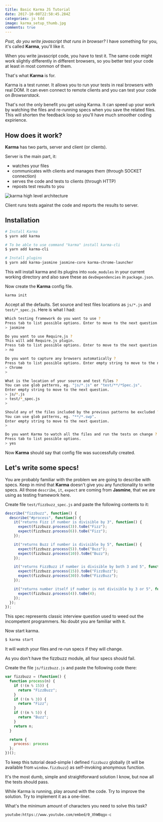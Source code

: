 ```yaml
---
title: Basic Karma JS Tutorial
date: 2017-10-08T22:58:45.284Z
categories: js tdd
image: karma_setup_thumb.jpg
comments: true
---
```


_Psst, do you write javascript that runs in browser?_ I have something for you, it's&nbsp;called&nbsp;**Karma**, you'll like it.

When you write javascript code, you have to test it. The same code might work slightly differently in different browsers, so you better test your code at least in most common of them.

That's what **Karma** is for.

Karma is a test runner. It allows you to run your tests in real browsers with real DOM. It can even connect to remote clients and you can test your code on _Browserstack_.

That's not the only benefit you get using Karma. It can speed up your work by watching the files and re-running specs when you save the related files. This will shorten the feedback loop so you'll have much smoother coding expirience.

## How does it work?

**Karma** has two parts, server and client (or clients).

Server is the main part, it:

* watches your files
* communicates with clients and manages them (through SOCKET connection)
* serves the code and tests to clients (through HTTP)
* reposts test results to you

![karma high level architecture](/karma_scheme.png)

Client runs tests against the code and reports the results to server.

## Installation

```bash
# Install Karma
$ yarn add karma

# To be able to use command "karma" install karma-cli
$ yarn add karma-cli

# Install plugins
$ yarn add karma-jasmine jasmine-core karma-chrome-launcher
```

This will install karma and its plugins into `node_modules` in your current working directory and also save these as `devDependencies` in `package.json`.

Now create the **Karma** config file.

```bash
karma init
```

Accept all the defaults. Set source and test files locations as `js/*.js` and `test/*_spec.js`. Here is what I had:

```bash
Which testing framework do you want to use ?
Press tab to list possible options. Enter to move to the next question.
> jasmine

Do you want to use Require.js ?
This will add Require.js plugin.
Press tab to list possible options. Enter to move to the next question.
> no

Do you want to capture any browsers automatically ?
Press tab to list possible options. Enter empty string to move to the next question.
> Chrome
>

What is the location of your source and test files ?
You can use glob patterns, eg. "js/*.js" or "test/**/*Spec.js".
Enter empty string to move to the next question.
> js/*.js
> test/*_spec.js
>

Should any of the files included by the previous patterns be excluded ?
You can use glob patterns, eg. "**/*.swp".
Enter empty string to move to the next question.
>

Do you want Karma to watch all the files and run the tests on change ?
Press tab to list possible options.
> yes
```

Now **Karma** should say that config file was successfully created.

## Let's write some specs!

You are probably familiar with the problem we are going to describe with specs. Keep in mind that **Karma** doesn't give you any functionality to write specs. All those `describe`, `it`, `expect` are coming from **Jasmine**, that we are using as testing framework here.

Create file `test/fizzbuzz_spec.js` and paste the following contents to it:

```javascript
describe("fizzbuzz", function() {
  describe("#process", function() {
    it("returns Fizz if number is divisible by 3", function() {
      expect(fizzbuzz.process(3)).toBe("Fizz");
      expect(fizzbuzz.process(6)).toBe("Fizz");
    });

    it("returns Buzz if number is divisible by 5", function() {
      expect(fizzbuzz.process(5)).toBe("Buzz");
      expect(fizzbuzz.process(10)).toBe("Buzz");
    });

    it("returns FizzBuzz if number is divisible by both 3 and 5", function() {
      expect(fizzbuzz.process(15)).toBe("FizzBuzz");
      expect(fizzbuzz.process(30)).toBe("FizzBuzz");
    });

    it("returns number itself if number is not divisible by 3 or 5", function() {
      expect(fizzbuzz.process(4)).toBe(4);
    });
  });
});
```

This spec represents classic interview question used to weed out the incompetent programmers. No doubt you are familiar with it.

Now start karma.

```bash
$ karma start
```

It will watch your files and re-run specs if they will change.

As you don't have the fizzbuzz module, all four specs should fail.

Create the file `js/fizzbuzz.js` and paste the following code there:

```javascript
var fizzbuzz = (function() {
  function process(n) {
    if (!(n % 15)) {
      return "FizzBuzz";
    }
    if (!(n % 3)) {
      return "Fizz";
    }
    if (!(n % 5)) {
      return "Buzz";
    }
    return n;
  }

  return {
    process: process
  };
})();
```

To keep this tutorial dead-simple I defined `fizzbuzz` globally (it will be available from `window.fizzbuzz`) as self-invoking anonymous function.

It's the most dumb, simple and straightforward solution I know, but now all the tests should pass.

While Karma is running, play around with the code. Try to improve the solution. Try to implement it as a one-liner.

What's the minimum amount of characters you need to solve this task?

`youtube:https://www.youtube.com/embed/0_XhWBqgx-c`

<sign-up-form></sign-up-form>
